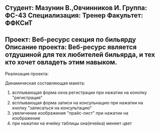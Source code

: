 Студент: Мазунин В.,Овчинников И.
Группа: ФС-43
Специализация: Тренер
Факультет: ФФКСиТ
---
Проект: Веб-ресурс секция по бильярду
Описание проекта: Веб-ресурс является отдушиной для тех любителей бильярда, и тех кто хочет овладеть этим навыком.
---
Реализация проекта:

Динамическая составляющая макета:
1) всплывающая форма окна регистрации при нажатии на конопку "регистрация"
2) всплывающая форма записи на консульнацию при нажатии на кнопку "записаться на консультацию"
3) увеличение изображения "прайс-лист" при нажатии на изображение
4) при нажатии на ячейку таблицы она(ячейка) меняет цвет